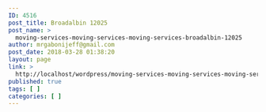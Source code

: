 ```yaml
---
ID: 4516
post_title: Broadalbin 12025
post_name: >
  moving-services-moving-services-moving-services-broadalbin-12025
author: mrgabonijeff@gmail.com
post_date: 2018-03-28 01:38:20
layout: page
link: >
  http://localhost/wordpress/moving-services-moving-services-moving-services-broadalbin-12025/
published: true
tags: [ ]
categories: [ ]
---
```

